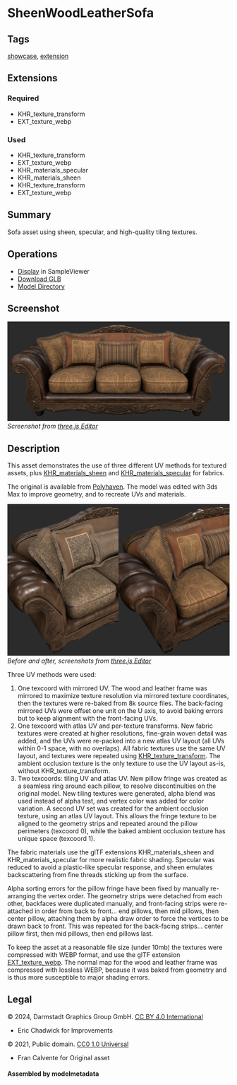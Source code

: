 # SheenWoodLeatherSofa

## Tags

[showcase](../../Models-showcase.md), [extension](../../Models-extension.md)

## Extensions

### Required

* KHR_texture_transform
* EXT_texture_webp

### Used

* KHR_texture_transform
* EXT_texture_webp
* KHR_materials_specular
* KHR_materials_sheen
* KHR_texture_transform
* EXT_texture_webp

## Summary

Sofa asset using sheen, specular, and high-quality tiling textures.

## Operations

* [Display](https://github.khronos.org/glTF-Sample-Viewer-Release/?model=https://raw.GithubUserContent.com/KhronosGroup/glTF-Sample-Assets/main/./Models/SheenWoodLeatherSofa/glTF-Binary/SheenWoodLeatherSofa.glb) in SampleViewer
* [Download GLB](https://raw.GithubUserContent.com/KhronosGroup/glTF-Sample-Assets/main/./Models/SheenWoodLeatherSofa/glTF-Binary/SheenWoodLeatherSofa.glb)
* [Model Directory](./)

## Screenshot

![Screenshot from three.js Editor](screenshot/screenshot_Large.jpg)
<br/>_Screenshot from [three.js Editor](https://threejs.org/editor/)_

## Description

This asset demonstrates the use of three different UV methods for textured assets, plus [KHR_materials_sheen](https://github.com/KhronosGroup/glTF/blob/main/extensions/2.0/Khronos/KHR_materials_sheen/README.md) and [KHR_materials_specular](https://github.com/KhronosGroup/glTF/blob/main/extensions/2.0/Khronos/KHR_materials_specular/README.md) for fabrics. 

The original is available from [Polyhaven](https://polyhaven.com/a/sofa_03). The model was edited with 3ds Max to improve geometry, and to recreate UVs and materials. 

![Screenshots from three.js Editor](screenshot/screenshot_BeforeAfter.jpg) 
<br/>_Before and after, screenshots from [three.js Editor](https://threejs.org/editor/)_

Three UV methods were used:
1. One texcoord with mirrored UV. The wood and leather frame was mirrored to maximize texture resolution via mirrored texture coordinates, then the textures were re-baked from 8k source files. The back-facing mirrored UVs were offset one unit on the U axis, to avoid baking errors but to keep alignment with the front-facing UVs.
2. One texcoord with atlas UV and per-texture transforms. New fabric textures were created at higher resolutions, fine-grain woven detail was added, and the UVs were re-packed into a new atlas UV layout (all UVs within 0-1 space, with no overlaps). All fabric textures use the same UV layout, and textures were repeated using [KHR_texture_transform](https://github.com/KhronosGroup/glTF/blob/main/extensions/2.0/Khronos/KHR_texture_transform/README.md). The ambient occlusion texture is the only texture to use the UV layout as-is, without KHR_texture_transform.
3. Two texcoords: tiling UV and atlas UV. New pillow fringe was created as a seamless ring around each pillow, to resolve discontinuities on the original model. New tiling textures were generated, alpha blend was used instead of alpha test, and vertex color was added for color variation. A second UV set was created for the ambient occlusion texture, using an atlas UV layout. This allows the fringe texture to be aligned to the geometry strips and repeated around the pillow perimeters (texcoord 0), while the baked ambient occlusion texture has unique space (texcoord 1).

The fabric materials use the glTF extensions KHR_materials_sheen and KHR_materials_specular for more realistic fabric shading. Specular was reduced to avoid a plastic-like specular response, and sheen emulates backscattering from fine threads sticking up from the surface.

Alpha sorting errors for the pillow fringe have been fixed by manually re-arranging the vertex order. The geometry strips were detached from each other, backfaces were duplicated manually, and front-facing strips were re-attached in order from back to front... end pillows, then mid pillows, then center pillow, attaching them by alpha draw order to force the vertices to be drawn back to front. This was repeated for the back-facing strips... center pillow first, then mid pillows, then end pillows last. 

To keep the asset at a reasonable file size (under 10mb) the textures were compressed with WEBP format, and use the glTF extension [EXT_texture_webp](https://github.com/KhronosGroup/glTF/blob/main/extensions/2.0/Vendor/EXT_texture_webp/README.md). The normal map for the wood and leather frame was compressed with lossless WEBP, because it was baked from geometry and is thus more susceptible to major shading errors.

## Legal

&copy; 2024, Darmstadt Graphics Group GmbH. [CC BY 4.0 International](https://creativecommons.org/licenses/by/4.0/legalcode)

 - Eric Chadwick for Improvements

&copy; 2021, Public domain. [CC0 1.0 Universal](https://creativecommons.org/publicdomain/zero/1.0/legalcode)

 - Fran Calvente for Original asset

#### Assembled by modelmetadata